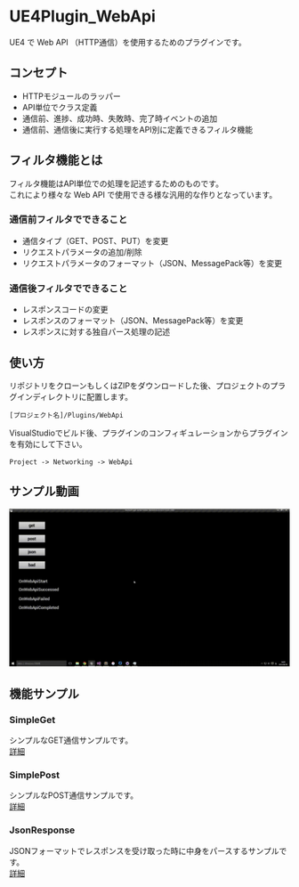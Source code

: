 ﻿UE4Plugin_WebApi
==================================

UE4 で Web API （HTTP通信）を使用するためのプラグインです。

## コンセプト

* HTTPモジュールのラッパー
* API単位でクラス定義
* 通信前、進捗、成功時、失敗時、完了時イベントの追加
* 通信前、通信後に実行する処理をAPI別に定義できるフィルタ機能

## フィルタ機能とは

フィルタ機能はAPI単位での処理を記述するためのものです。  
これにより様々な Web API で使用できる様な汎用的な作りとなっています。

### 通信前フィルタでできること

* 通信タイプ（GET、POST、PUT）を変更
* リクエストパラメータの追加/削除
* リクエストパラメータのフォーマット（JSON、MessagePack等）を変更

### 通信後フィルタでできること

* レスポンスコードの変更
* レスポンスのフォーマット（JSON、MessagePack等）を変更
* レスポンスに対する独自パース処理の記述

## 使い方

リポジトリをクローンもしくはZIPをダウンロードした後、プロジェクトのプラグインディレクトリに配置します。

```
[プロジェクト名]/Plugins/WebApi
```

VisualStudioでビルド後、プラグインのコンフィギュレーションからプラグインを有効にして下さい。

```
Project -> Networking -> WebApi
```

## サンプル動画

![ExampleMovie.gif](/Examples/ExampleMovie.gif)

## 機能サンプル

### SimpleGet

シンプルなGET通信サンプルです。  
[詳細](/Examples/01_SimpleGet/README.jp.md "README.jp.md")

### SimplePost

シンプルなPOST通信サンプルです。  
[詳細](/Examples/02_SimplePost/README.jp.md "README.jp.md")

### JsonResponse

JSONフォーマットでレスポンスを受け取った時に中身をパースするサンプルです。  
[詳細](/Examples/03_JsonResponse/README.jp.md "README.jp.md")
